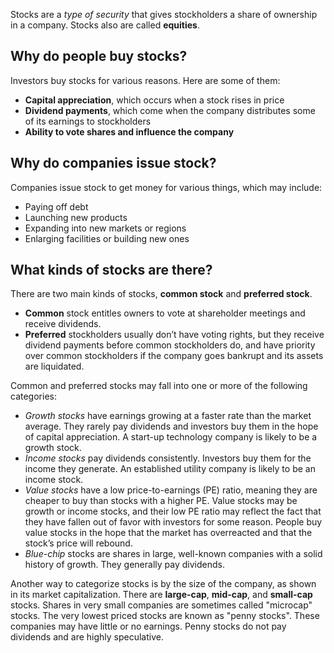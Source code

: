 Stocks are a _type of security_ that gives stockholders a share of ownership in a company. Stocks also are called **equities**.

## Why do people buy stocks?

Investors buy stocks for various reasons. Here are some of them:

- **Capital appreciation**, which occurs when a stock rises in price
- **Dividend payments**, which come when the company distributes some of its earnings to stockholders
- **Ability to vote shares and influence the company**

## Why do companies issue stock?

Companies issue stock to get money for various things, which may include:

- Paying off debt
- Launching new products
- Expanding into new markets or regions
- Enlarging facilities or building new ones

## What kinds of stocks are there?

There are two main kinds of stocks, **common stock** and **preferred stock**.

- **Common** stock entitles owners to vote at shareholder meetings and receive dividends.
- **Preferred** stockholders usually don’t have voting rights, but they receive dividend payments
  before common stockholders do, and have priority over common stockholders
  if the company goes bankrupt and its assets are liquidated.

Common and preferred stocks may fall into one or more of the following categories:

- _Growth stocks_ have earnings growing at a faster rate than the market average.
  They rarely pay dividends and investors buy them in the hope of capital appreciation.
  A start-up technology company is likely to be a growth stock.
- _Income stocks_ pay dividends consistently. Investors buy them for the income they generate.
  An established utility company is likely to be an income stock.
- _Value stocks_ have a low price-to-earnings (PE) ratio, meaning they are cheaper to buy than stocks with a higher PE.
  Value stocks may be growth or income stocks, and their low PE ratio may reflect the fact that they have
  fallen out of favor with investors for some reason.
  People buy value stocks in the hope that the market has overreacted and that the stock’s price will rebound.
- _Blue-chip_ stocks are shares in large, well-known companies with a solid history of growth. They generally pay dividends.

Another way to categorize stocks is by the size of the company, as shown in its market capitalization.
There are **large-cap**, **mid-cap**, and **small-cap** stocks. Shares in very small companies are sometimes called
"microcap" stocks. The very lowest priced stocks are known as "penny stocks".
These companies may have little or no earnings. Penny stocks do not pay dividends and are highly speculative.
